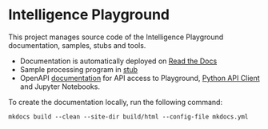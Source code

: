 # Intelligence Playground

This project manages source code of the Intelligence Playground documentation, samples, stubs and tools.

* Documentation is automatically deployed on [Read the Docs](http://playground-docs.readthedocs.io/)
* Sample processing program in [stub](http://github.com/airbusgeo/playground-docs/tree/master/stub)
* OpenAPI [documentation](https://airbusgeo.github.io/geoapi-viewer/?url=https://raw.githubusercontent.com/airbusgeo/playground-docs/master/api/playground_geo_processes_manager_api.yaml) for API access to Playground, [Python API Client](https://playground-docs.readthedocs.io/en/latest/playground/notebooks/) and Jupyter Notebooks.

To create the documentation locally, run the following command:
```
mkdocs build --clean --site-dir build/html --config-file mkdocs.yml
```
